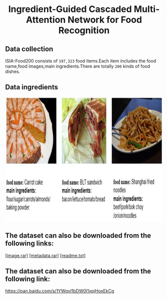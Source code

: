 # <p align="center"> Ingredient-Guided Cascaded Multi-Attention Network for Food Recognition</p>

## Data collection
ISIA-Food200 consists of `197,323` food items.Each item includes the food name,food images,main ingredients.There are totally `200` kinds of food dishes.

## Data ingredients
<img width="1000" height="400" src="Sample/example.jpg"/>


## The dataset can also be downloaded from the following links:
[[image.rar]](https://www.google.com/?hl=zh_tw)
[[metadata.rar]](https://www.google.com/?hl=zh_tw)
[[readme.txt]](https://www.google.com/?hl=zh_tw)

## The dataset can also be downloaded from the following link:
https://pan.baidu.com/s/1YWqvl1bDW0l1xpjHoxEkCg
